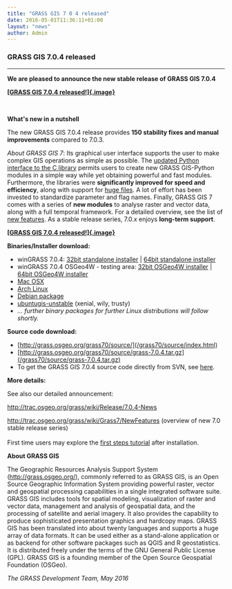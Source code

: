 ```yaml
---
title: "GRASS GIS 7 0 4 released"
date: 2016-05-01T11:36:11+01:00
layout: "news"
author: Admin
---
```


### GRASS GIS 7.0.4 released

------------------------------------------------------------------------

**We are pleased to announce the **new stable release** of **GRASS GIS
7.0.4****

[**[GRASS GIS 7.0.4
released!]{.image}**](/images/news/screenshot_modeler_skyview_for_704.png)

 

**What's new in a nutshell**

The new GRASS GIS 7.0.4 release provides **150 stability fixes and
manual improvements** compared to 7.0.3.

*About GRASS GIS 7*: Its graphical user interface supports the user to
make complex GIS operations as simple as possible. The [updated Python
interface to the C
library](/grass70/manuals/libpython/index.html) permits users
to create new GRASS GIS-Python modules in a simple way while yet
obtaining powerful and fast modules. Furthermore, the libraries were
**significantly improved for speed and efficiency**, along with support
for [huge
files](http://grasswiki.osgeo.org/wiki/Category:Massive_data_analysis).
A lot of effort has been invested to standardize parameter and flag
names. Finally, GRASS GIS 7 comes with a series of **new modules** to
analyse raster and vector data, along with a full temporal framework.
For a detailed overview, see the list of [new
features](http://trac.osgeo.org/grass/wiki/Grass7/NewFeatures). As a
stable release series, 7.0.x enjoys **long-term support**.

[**[GRASS GIS 7.0.4
released!]{.image}**](/images/news/grassgis704_screenshot.png)

**Binaries/Installer download:**

-   winGRASS 7.0.4: [32bit standalone
    installer](/grass70/binary/mswindows/native/x86/WinGRASS-7.0.4-1-Setup-x86.html)
    \| [64bit standalone
    installer](/grass70/binary/mswindows/native/x86_64/WinGRASS-7.0.4-1-Setup-x86_64.exe)
-   winGRASS 7.0.4 OSGeo4W - testing area: [32bit OSGeo4W
    installer](http://download.osgeo.org/osgeo4w/osgeo4w-setup-x86.exe)
    \| [64bit OSGeo4W
    installer](http://download.osgeo.org/osgeo4w/osgeo4w-setup-x86_64.exe)
-   [Mac OSX](/download/software/mac-osx/index.html)
-   [Arch
    Linux](https://gitlab.com/tutturu/grass7_pkgbuild "See https://wiki.archlinux.org/index.php/AUR_User_Guidelines#Installing_packages")
-   [Debian package](http://packages.debian.org/grass)
-   [ubuntugis-unstable](https://launchpad.net/~ubuntugis/+archive/ubuntu/ubuntugis-unstable)
    (xenial, wily, trusty)
-   *\... further binary packages for further Linux distributions will
    follow shortly.*

**Source code download:**

-   [http://grass.osgeo.org/grass70/source/](/grass70/source/index.html)
-   [http://grass.osgeo.org/grass70/source/grass-7.0.4.tar.gz](/grass70/source/grass-7.0.4.tar.gz)
-   To get the GRASS GIS 7.0.4 source code directly from SVN, see
    [here](http://trac.osgeo.org/grass/wiki/Release/7.0.4-News#SVNSourceCode).

**More details:**

See also our detailed announcement:


<http://trac.osgeo.org/grass/wiki/Release/7.0.4-News>



<http://trac.osgeo.org/grass/wiki/Grass7/NewFeatures> (overview of new
7.0 stable release series)\
\
First time users may explore the [first steps
tutorial](/documentation/first-time-users/index.html) after
installation.


**About GRASS GIS**

The Geographic Resources Analysis Support System
([http://grass.osgeo.org/)](/index.html), commonly referred
to as GRASS GIS, is an Open Source Geographic Information System
providing powerful raster, vector and geospatial processing capabilities
in a single integrated software suite. GRASS GIS includes tools for
spatial modeling, visualization of raster and vector data, management
and analysis of geospatial data, and the processing of satellite and
aerial imagery. It also provides the capability to produce sophisticated
presentation graphics and hardcopy maps. GRASS GIS has been translated
into about twenty languages and supports a huge array of data formats.
It can be used either as a stand-alone application or as backend for
other software packages such as QGIS and R geostatistics. It is
distributed freely under the terms of the GNU General Public License
(GPL). GRASS GIS is a founding member of the Open Source Geospatial
Foundation (OSGeo).

*The GRASS Development Team, May 2016*

